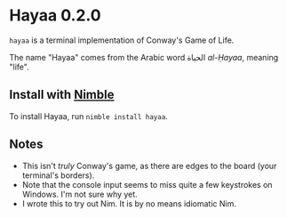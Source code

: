 # Hayaa 0.2.0

`hayaa` is a terminal implementation of Conway's Game of Life.

The name "Hayaa" comes from the Arabic word الحياة *al-Ḥayaa*, meaning "life".

## Install with [Nimble](https://github.com/nim-lang/nimble)

To install Hayaa, run `nimble install hayaa`.

## Notes
* This isn't *truly* Conway's game, as there are edges to the board (your terminal's borders).
* Note that the console input seems to miss quite a few keystrokes on Windows. I'm not sure why yet.
* I wrote this to try out Nim. It is by no means idiomatic Nim.
